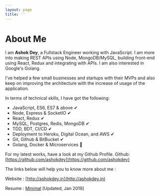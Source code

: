 ```yaml
---
layout: page
title: ''
---
```


# About Me

I am **Ashok Dey**, a Fullstack Engineer working with JavaScript. I am more into making REST APIs using Node, MongoDB/MySQL, building front-end using React, Redux and integrating with APIs. I am also interested in Google's Golang.

I've helped a few small businesses and startups with their MVPs and also keep on improving the architecture with the increase of usage of the application.

In terms of technical skills, I have got the following:

- JavaScript, ES6, ES7 & above ✔
- Node, Express & SocketIO ✔
- React, Redux ✔
- MySQL, Postgres, Redis, MongoDB ✔
- TDD, BDT, CI/CD ✔
- Deployment to Heroku, Digital Ocean, and AWS ✔
- Git, Github & BitBucket ✔
- Golang, Docker & Microservices 🔄

For my latest works, have a look at my Github Profile.
Github: [https://github.com/ashokdey](https://github.com/ashokdey)

The links below will help you to know more about me :

Website : [http://ashokdey.in](http://ashokdey.in)

Resume : [Minimal](https://goo.gl/9L1unE) [Updated, Jan 2019]
